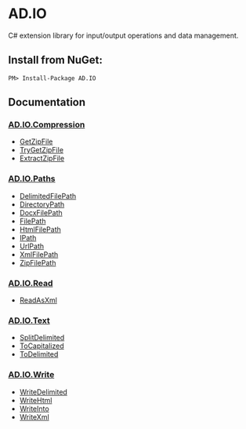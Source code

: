 # AD.IO
C# extension library for input/output operations and data management.
## Install from NuGet:
```
PM> Install-Package AD.IO
```
## Documentation

### [AD.IO.Compression](https://github.com/austindrenski/AD.IO/wiki/AD.IO.Compression)

* [GetZipFile](https://github.com/austindrenski/AD.IO/wiki/AD.IO.Compression#GetZipFile)
* [TryGetZipFile](https://github.com/austindrenski/AD.IO/wiki/AD.IO.Compression#TryGetZipFile)
* [ExtractZipFile](https://github.com/austindrenski/AD.IO/wiki/AD.IO.Compression#ExtractZipFile)

### [AD.IO.Paths](https://github.com/austindrenski/AD.IO/wiki/AD.IO.Paths)

* [DelimitedFilePath](https://github.com/austindrenski/AD.IO/wiki/AD.IO.Paths#DelimitedFilePath)
* [DirectoryPath](https://github.com/austindrenski/AD.IO/wiki/AD.IO.Paths#DirectoryPath)
* [DocxFilePath](https://github.com/austindrenski/AD.IO/wiki/AD.IO.Paths#DocxFilePath)
* [FilePath](https://github.com/austindrenski/AD.IO/wiki/AD.IO.Paths#FilePath)
* [HtmlFilePath](https://github.com/austindrenski/AD.IO/wiki/AD.IO.Paths#HtmlFilePath)
* [IPath](https://github.com/austindrenski/AD.IO/wiki/AD.IO.Paths#IPath)
* [UrlPath](https://github.com/austindrenski/AD.IO/wiki/AD.IO.Paths#UrlPath)
* [XmlFilePath](https://github.com/austindrenski/AD.IO/wiki/AD.IO.Paths#XmlFilePath)
* [ZipFilePath](https://github.com/austindrenski/AD.IO/wiki/AD.IO.Paths#ZipFilePath)

### [AD.IO.Read](https://github.com/austindrenski/AD.IO/wiki/AD.IO.Read)

* [ReadAsXml](https://github.com/austindrenski/AD.IO/wiki/AD.IO.Read#ReadAsXml)

### [AD.IO.Text](https://github.com/austindrenski/AD.IO/wiki/AD.IO.Text)

* [SplitDelimited](https://github.com/austindrenski/AD.IO/wiki/AD.IO.Text#SplitDelimited)
* [ToCapitalized](https://github.com/austindrenski/AD.IO/wiki/AD.IO.Text#ToCapitalized)
* [ToDelimited](https://github.com/austindrenski/AD.IO/wiki/AD.IO.Text#ToDelimited)

### [AD.IO.Write](https://github.com/austindrenski/AD.IO/wiki/AD.IO.Write)

* [WriteDelimited](https://github.com/austindrenski/AD.IO/wiki/AD.IO.Write#WriteDelimited)
* [WriteHtml](https://github.com/austindrenski/AD.IO/wiki/AD.IO.Write#WriteHtml)
* [WriteInto](https://github.com/austindrenski/AD.IO/wiki/AD.IO.Write#WriteInto)
* [WriteXml](https://github.com/austindrenski/AD.IO/wiki/AD.IO.Write#WriteXml)
